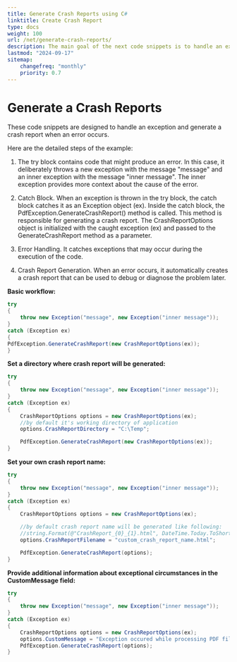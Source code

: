 ```yaml
---
title: Generate Crash Reports using C#
linktitle: Create Crash Report
type: docs
weight: 100
url: /net/generate-crash-reports/
description: The main goal of the next code snippets is to handle an exception and generate a crash report that logs the details of the exception using Aspose.PDF for .NET. 
lastmod: "2024-09-17"
sitemap:
    changefreq: "monthly"
    priority: 0.7
---
```


# Generate a Crash Reports

These code snippets are designed to handle an exception and generate a crash report when an error occurs. 

Here are the detailed steps of the example:

1. The try block contains code that might produce an error. In this case, it deliberately throws a new exception with the message "message" and an inner exception with the message "inner message". The inner exception provides more context about the cause of the error.

1. Catch Block. When an exception is thrown in the try block, the catch block catches it as an Exception object (ex).
Inside the catch block, the PdfException.GenerateCrashReport() method is called. This method is responsible for generating a crash report. The CrashReportOptions object is initialized with the caught exception (ex) and passed to the GenerateCrashReport method as a parameter.

1. Error Handling. It catches exceptions that may occur during the execution of the code.

1. Crash Report Generation. When an error occurs, it automatically creates a crash report that can be used to debug or diagnose the problem later.

**Basic workflow:**

```cs
try
{
    throw new Exception("message", new Exception("inner message"));
}
catch (Exception ex)
{
PdfException.GenerateCrashReport(new CrashReportOptions(ex));
}
```

**Set a directory where crash report will be generated:**

```cs
try
{
    throw new Exception("message", new Exception("inner message"));
}
catch (Exception ex)
{
    CrashReportOptions options = new CrashReportOptions(ex);
    //by default it's working directory of application
    options.CrashReportDirectory = "C:\Temp";

    PdfException.GenerateCrashReport(new CrashReportOptions(ex));
}
```

**Set your own crash report name:**

```cs
try
{
    throw new Exception("message", new Exception("inner message"));
}
catch (Exception ex)
{
    CrashReportOptions options = new CrashReportOptions(ex);

    //by default crash report name will be generated like following:
    //string.Format(@"CrashReport_{0}_{1}.html", DateTime.Today.ToShortDateString(), DateTime.Now.Ticks)
    options.CrashReportFilename = "custom_crash_report_name.html";

    PdfException.GenerateCrashReport(options);
}
```

**Provide additional information about exceptional circumstances in the CustomMessage field:**

```cs
try
{
    throw new Exception("message", new Exception("inner message"));
}
catch (Exception ex)
{
    CrashReportOptions options = new CrashReportOptions(ex);
    options.CustomMessage = "Exception occured while processing PDF files with XFA formated forms";
    PdfException.GenerateCrashReport(options);
}
```

